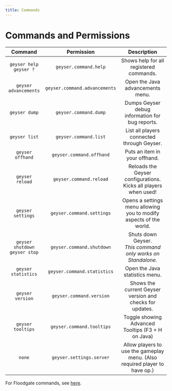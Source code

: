 ```yaml
---
title: Commands
---
```


# Commands and Permissions

| Command | Permission | Description |
|:---:|:---:|:---:|
| `geyser help` <br> `geyser ?` | `geyser.command.help` | Shows help for all registered commands. |
| `geyser advancements` | `geyser.command.advancements` | Open the Java advancements menu. |
| `geyser dump` | `geyser.command.dump` | Dumps Geyser debug information for bug reports. |
| `geyser list` | `geyser.command.list` | List all players connected through Geyser. |
| `geyser offhand` | `geyser.command.offhand` | Puts an item in your offhand. |
| `geyser reload` | `geyser.command.reload` | Reloads the Geyser configurations. Kicks all players when used! |
| `geyser settings` | `geyser.command.settings` | Opens a settings menu allowing you to modify aspects of the world. |
| `geyser shutdown` <br> `geyser stop` | `geyser.command.shutdown` | Shuts down Geyser.<br>*This command only works on Standalone.* |
| `geyser statistics` | `geyser.command.statistics` | Open the Java statistics menu. |
| `geyser version` | `geyser.command.version` | Shows the current Geyser version and checks for updates. |
| `geyser tooltips` | `geyser.command.tooltips`| Toggle showing Advanced Tooltips (F3 + H on Java) |
| `none` | `geyser.settings.server`| Allow players to use the gameplay menu. (Also required player to have op.) |


For Floodgate commands, see [here](/floodgate/commands/).
